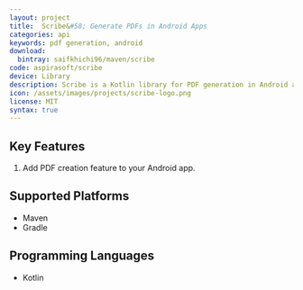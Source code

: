 ```yaml
---
layout: project
title:  Scribe&#58; Generate PDFs in Android Apps
categories: api
keywords: pdf generation, android
download:
  bintray: saifkhichi96/maven/scribe
code: aspirasoft/scribe
device: Library
description: Scribe is a Kotlin library for PDF generation in Android apps.
icon: /assets/images/projects/scribe-logo.png
license: MIT
syntax: true
---
```


## Key Features
1.  Add PDF creation feature to your Android app.

## Supported Platforms
-   Maven
-   Gradle

## Programming Languages
-   Kotlin
